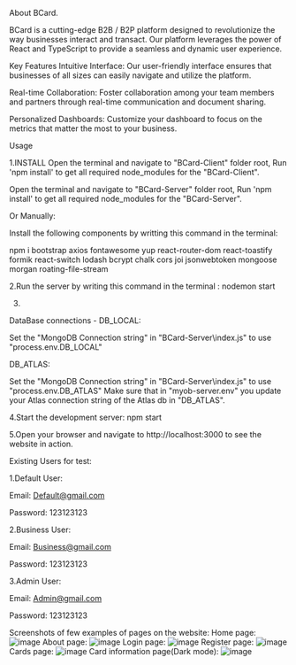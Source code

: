 About BCard.

BCard is a cutting-edge B2B / B2P platform designed to revolutionize the way businesses interact and transact.
Our platform leverages the power of React and TypeScript to provide a seamless and dynamic user experience.

Key Features
Intuitive Interface: Our user-friendly interface ensures that businesses of all sizes can easily navigate and utilize the platform.

Real-time Collaboration: Foster collaboration among your team members and partners through real-time communication and document sharing.

Personalized Dashboards: Customize your dashboard to focus on the metrics that matter the most to your business.

Usage

1.INSTALL
Open the terminal and navigate to "BCard-Client" folder root, Run 'npm install' to get all required node_modules for the "BCard-Client".

Open the terminal and navigate to "BCard-Server" folder root, Run 'npm install' to get all required node_modules for the "BCard-Server".

Or Manually:

Install the following components by writting this command in the terminal:

npm i bootstrap axios fontawesome yup react-router-dom react-toastify formik react-switch lodash bcrypt chalk cors joi jsonwebtoken mongoose morgan roating-file-stream

2.Run the server by writing this command in the terminal :
nodemon start

3.
DataBase connections -
DB_LOCAL:

Set the "MongoDB Connection string" in "BCard-Server\index.js" to use "process.env.DB_LOCAL"

DB_ATLAS:

Set the "MongoDB Connection string" in "BCard-Server\index.js" to use "process.env.DB_ATLAS"
Make sure that in "myob-server.env" you update your Atlas connection string of the Atlas db in "DB_ATLAS".

4.Start the development server: npm start

5.Open your browser and navigate to http://localhost:3000 to see the website in action.

Existing Users for test:

1.Default User:

Email: Default@gmail.com

Password: 123123123

2.Business User:

Email: Business@gmail.com

Password: 123123123

3.Admin User:

Email: Admin@gmail.com

Password: 123123123


Screenshots of few examples of pages on the website:
Home page:
![image](https://github.com/298Ron/bcard/assets/132360307/092c8bb2-e5f2-4836-83aa-5f2fbbcf2a8d)
About page:
![image](https://github.com/298Ron/bcard/assets/132360307/e8072aca-5ac4-4f8d-9056-d6c49afdad65)
Login page:
![image](https://github.com/298Ron/bcard/assets/132360307/aa710967-7b61-48de-9a9b-36aaf04c23d2)
Register page:
![image](https://github.com/298Ron/bcard/assets/132360307/3fd2913b-4557-4278-85db-3ba54b932cc6)
Cards page:
![image](https://github.com/298Ron/bcard/assets/132360307/2f32c70b-db21-4659-8a50-110412d9693e)
Card information page(Dark mode):
![image](https://github.com/298Ron/bcard/assets/132360307/f3308e3e-2690-49ad-9935-8e639592a75a)
